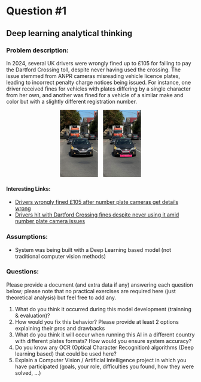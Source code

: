 # Question #1


## Deep learning analytical thinking

### Problem description:

In 2024, several UK drivers were wrongly fined up to £105 for failing to pay the Dartford Crossing toll, despite never having used the crossing. The issue stemmed from ANPR cameras misreading vehicle licence plates, leading to incorrect penalty charge notices being issued. For instance, one driver received fines for vehicles with plates differing by a single character from her own, and another was fined for a vehicle of a similar make and color but with a slightly different registration number.

<div style="text-align: center;">
  <img src="./plates.png" alt="Plate 1" width="20%" style="display: inline-block; margin-right: 2%;">
  <img src="./ocr_plates.png" alt="Plate 2" width="20%" style="display: inline-block;">
</div>


#### Interesting Links:
- [Drivers wrongly fined £105 after number plate cameras get details wrong](https://www.inyourarea.co.uk/news/drivers-wrongly-fined-105-after-number-plate-cameras-get-details-wrong)
- [Drivers hit with Dartford Crossing fines despite never using it amid number plate camera issues](https://www.gbnews.com/lifestyle/cars/drivers-fined-dartford-crossing-never-used)


### Assumptions:
- System was being built with a Deep Learning based model (not traditional computer vision methods) 


### Questions:

Please provide a document (and extra data if any) answering each question below; please note that no practical exercises are required here (just theoretical analysis) but feel free to add any.

1. What do you think it occurred during this model development (trainning & evaluation)? 
2. How would you fix this behavior? Please provide at least 2 options explaining their pros and drawbacks
3. What do you think it will occur when running this AI in a different country with different plates formats? How would you ensure system accuracy?
4. Do you know any OCR (Optical Character Recognition) algorithms (Deep learning based) that could be used here?
5. Explain a Computer Vision / Artificial Intelligence project in which you have participated (goals, your role, difficulties you found, how they were solved, ...)

